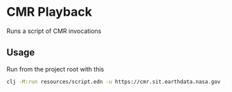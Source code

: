 # CMR Playback

Runs a script of CMR invocations

## Usage

Run from the project root with this

```bash
clj -M:run resources/script.edn -u https://cmr.sit.earthdata.nasa.gov -t $CMR_AUTH_HEADER_SIT
```
